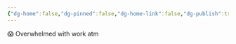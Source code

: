```yaml
---
{"dg-home":false,"dg-pinned":false,"dg-home-link":false,"dg-publish":true,"tags":["dgblip"],"disabled rules":["yaml-title","yaml-title-alias","file-name-heading"],"title":"philipp on mastodon @ 2023-02-02","created-date":"2023-02-02T13:56:34","id":109795488199698720,"updated-date":"2025-05-02T08:50:43","dg-path":"blips/109795488199698721.md","permalink":"/blips/109795488199698721/","dgPassFrontmatter":true}
---
```



😱 Overwhelmed with work atm



